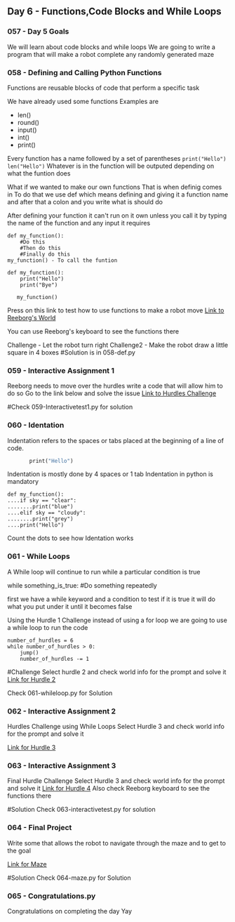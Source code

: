 ## Day 6 - Functions,Code Blocks and While Loops

### 057 - Day 5 Goals
We will learn about code blocks and while loops
We are going to write a program that will make a robot complete any randomly generated maze

### 058 - Defining and Calling Python Functions
Functions are reusable blocks of code that perform a specific task

We have already used some functions
Examples are
- len()
- round()
- input()
- int()
- print()

Every function has a name followed by a set of parentheses
`print("Hello")`
`len("Hello")`
Whatever is in the function will be outputed depending on what the funtion does

What if we wanted to make our own functions
That is when definig comes in
To do that we use def which means defining and giving it a function name and after that a colon and you write what is should do

After defining your function it can't run on it own unless you call it by typing the name of the function and any input it requires

```
def my_function():
    #Do this
    #Then do this
    #Finally do this
my_function() - To call the funtion
```

```
def my_function():
    print("Hello")
    print("Bye")

   my_function()
```
Press on this link to test how to use functions to make a robot move
[Link to Reeborg's World](https://reeborg.ca/reeborg.html?lang=en&mode=python&menu=worlds%2Fmenus%2Freeborg_intro_en.json&name=Alone&url=worlds%2Ftutorial_en%2Falone.json)

You can use Reeborg's keyboard to see the functions there

Challenge - Let the robot turn right
Challenge2 - Make the robot draw a little square in 4 boxes
#Solution is in 058-def.py

### 059 - Interactive Assignment 1
Reeborg needs to move over the hurdles write a code that will allow him to do so
Go to the link below and solve the issue
[Link to Hurdles Challenge](https://reeborg.ca/reeborg.html?lang=en&mode=python&menu=worlds%2Fmenus%2Freeborg_intro_en.json&name=Hurdle%201&url=worlds%2Ftutorial_en%2Fhurdle1.json)

#Check 059-Interactivetest1.py for solution

### 060 - Identation
Indentation refers to the spaces or tabs placed at the beginning of a line of code.

```def my_function():
       print("Hello")
```
Indentation is mostly done by 4 spaces or 1 tab
Indentation in python is mandatory

```
def my_function():
....if sky == "clear":
........print("blue")
....elif sky == "cloudy":
........print("grey")
....print("Hello")
```

Count the dots to see how Identation works


### 061 - While Loops
A While loop will continue to run while a particular condition is true

while something_is_true:
    #Do something repeatedly

first we have a while keyword and a condition to test
if it is true it will do what you put under it until it becomes false

Using the Hurdle 1 Challenge
instead of using a for loop we are going to use a while loop to run the code

```
number_of_hurdles = 6
while number_of_hurdles > 0:
    jump()
    number_of_hurdles -= 1
```

#Challenge
Select hurdle 2 and check world info for the prompt and solve it
[Link for Hurdle 2](https://reeborg.ca/reeborg.html?lang=en&mode=python&menu=worlds%2Fmenus%2Freeborg_intro_en.json&name=Hurdle%202&url=worlds%2Ftutorial_en%2Fhurdle2.json)

Check 061-whileloop.py for Solution

### 062 - Interactive Assignment 2
Hurdles Challenge using While Loops
Select Hurdle 3 and check world info for the prompt and solve it

[Link for Hurdle 3](https://reeborg.ca/reeborg.html?lang=en&mode=python&menu=worlds%2Fmenus%2Freeborg_intro_en.json&name=Hurdle%203&url=worlds%2Ftutorial_en%2Fhurdle3.json)

### 063 - Interactive Assignment 3
Final Hurdle Challenge
Select Hurdle 3 and check world info for the prompt and solve it
[Link for Hurdle 4](https://reeborg.ca/reeborg.html?lang=en&mode=python&menu=worlds%2Fmenus%2Freeborg_intro_en.json&name=Hurdle%204&url=worlds%2Ftutorial_en%2Fhurdle4.json)
Also check Reeborg keyboard to see the functions there

#Solution
Check 063-interactivetest.py for solution

### 064 - Final Project
Write some that allows the robot to navigate through the maze and to get to the goal

[Link for Maze](https://reeborg.ca/reeborg.html?lang=en&mode=python&menu=worlds%2Fmenus%2Freeborg_intro_en.json&name=Maze&url=worlds%2Ftutorial_en%2Fmaze1.json)

#Solution
Check 064-maze.py for Solution

### 065 - Congratulations.py
Congratulations on completing the day
Yay

